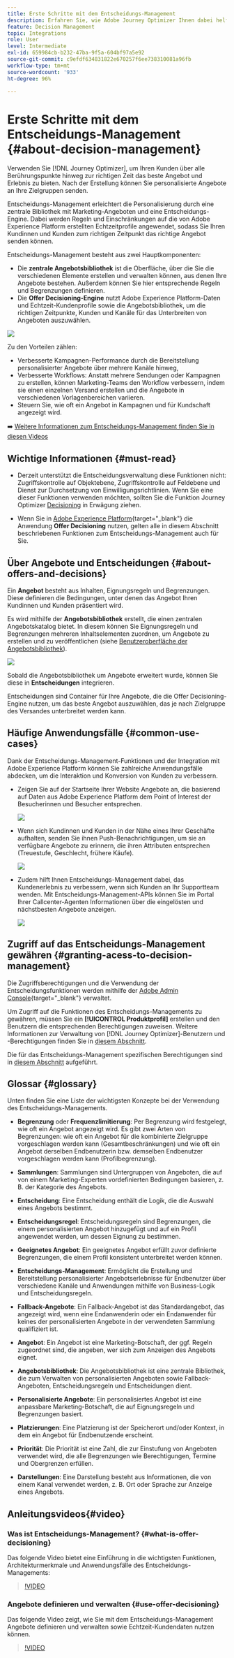 ```yaml
---
title: Erste Schritte mit dem Entscheidungs-Management
description: Erfahren Sie, wie Adobe Journey Optimizer Ihnen dabei helfen kann, Ihren Kunden das richtige Angebot zum richtigen Zeitpunkt zu senden.
feature: Decision Management
topic: Integrations
role: User
level: Intermediate
exl-id: 659984cb-b232-47ba-9f5a-604bf97a5e92
source-git-commit: c9efdf634831822e670257f6ee738310081a96fb
workflow-type: tm+mt
source-wordcount: '933'
ht-degree: 96%

---
```


# Erste Schritte mit dem Entscheidungs-Management {#about-decision-management}

Verwenden Sie [!DNL Journey Optimizer], um Ihren Kunden über alle Berührungspunkte hinweg zur richtigen Zeit das beste Angebot und Erlebnis zu bieten. Nach der Erstellung können Sie personalisierte Angebote an Ihre Zielgruppen senden.

Entscheidungs-Management erleichtert die Personalisierung durch eine zentrale Bibliothek mit Marketing-Angeboten und eine Entscheidungs-Engine. Dabei werden Regeln und Einschränkungen auf die von Adobe Experience Platform erstellten Echtzeitprofile angewendet, sodass Sie Ihren Kundinnen und Kunden zum richtigen Zeitpunkt das richtige Angebot senden können.

Entscheidungs-Management besteht aus zwei Hauptkomponenten:

* Die **zentrale Angebotsbibliothek** ist die Oberfläche, über die Sie die verschiedenen Elemente erstellen und verwalten können, aus denen Ihre Angebote bestehen. Außerdem können Sie hier entsprechende Regeln und Begrenzungen definieren.
* Die **Offer Decisioning-Engine** nutzt Adobe Experience Platform-Daten und Echtzeit-Kundenprofile sowie die Angebotsbibliothek, um die richtigen Zeitpunkte, Kunden und Kanäle für das Unterbreiten von Angeboten auszuwählen.

![](../assets/architecture.png)

Zu den Vorteilen zählen:

* Verbesserte Kampagnen-Performance durch die Bereitstellung personalisierter Angebote über mehrere Kanäle hinweg,
* Verbesserte Workflows: Anstatt mehrere Sendungen oder Kampagnen zu erstellen, können Marketing-Teams den Workflow verbessern, indem sie einen einzelnen Versand erstellen und die Angebote in verschiedenen Vorlagenbereichen variieren.
* Steuern Sie, wie oft ein Angebot in Kampagnen und für Kundschaft angezeigt wird.

➡️ [Weitere Informationen zum Entscheidungs-Management finden Sie in diesen Videos](#video)

## Wichtige Informationen {#must-read}

* Derzeit unterstützt die Entscheidungsverwaltung diese Funktionen nicht: Zugriffskontrolle auf Objektebene, Zugriffskontrolle auf Feldebene und Dienst zur Durchsetzung von Einwilligungsrichtlinien. Wenn Sie eine dieser Funktionen verwenden möchten, sollten Sie die Funktion Journey Optimizer [Decisioning](../../experience-decisioning/gs-experience-decisioning.md) in Erwägung ziehen.

* Wenn Sie in [Adobe Experience Platform](https://experienceleague.adobe.com/docs/experience-platform/landing/home.html?lang=de){target="_blank"} die Anwendung **Offer Decisioning** nutzen, gelten alle in diesem Abschnitt beschriebenen Funktionen zum Entscheidungs-Management auch für Sie.

## Über Angebote und Entscheidungen {#about-offers-and-decisions}

Ein **Angebot** besteht aus Inhalten, Eignungsregeln und Begrenzungen. Diese definieren die Bedingungen, unter denen das Angebot Ihren Kundinnen und Kunden präsentiert wird.

Es wird mithilfe der **Angebotsbibliothek** erstellt, die einen zentralen Angebotskatalog bietet. In diesem können Sie Eignungsregeln und Begrenzungen mehreren Inhaltselementen zuordnen, um Angebote zu erstellen und zu veröffentlichen (siehe [Benutzeroberfläche der Angebotsbibliothek](../get-started/user-interface.md)).

![](../assets/offer_structure.png)

Sobald die Angebotsbibliothek um Angebote erweitert wurde, können Sie diese in **Entscheidungen** integrieren.

Entscheidungen sind Container für Ihre Angebote, die die Offer Decisioning-Engine nutzen, um das beste Angebot auszuwählen, das je nach Zielgruppe des Versandes unterbreitet werden kann.

## Häufige Anwendungsfälle {#common-use-cases}

Dank der Entscheidungs-Management-Funktionen und der Integration mit Adobe Experience Platform können Sie zahlreiche Anwendungsfälle abdecken, um die Interaktion und Konversion von Kunden zu verbessern.

* Zeigen Sie auf der Startseite Ihrer Website Angebote an, die basierend auf Daten aus Adobe Experience Platform dem Point of Interest der Besucherinnen und Besucher entsprechen.

  ![](../assets/website.png)

* Wenn sich Kundinnen und Kunden in der Nähe eines Ihrer Geschäfte aufhalten, senden Sie ihnen Push-Benachrichtigungen, um sie an verfügbare Angebote zu erinnern, die ihren Attributen entsprechen (Treuestufe, Geschlecht, frühere Käufe).

  ![](../assets/push_sample.png)

* Zudem hilft Ihnen Entscheidungs-Management dabei, das Kundenerlebnis zu verbessern, wenn sich Kunden an Ihr Supportteam wenden. Mit Entscheidungs-Management-APIs können Sie im Portal Ihrer Callcenter-Agenten Informationen über die eingelösten und nächstbesten Angebote anzeigen.

  ![](../../assets/do-not-localize/call-center.png)

## Zugriff auf das Entscheidungs-Management gewähren {#granting-acess-to-decision-management}

Die Zugriffsberechtigungen und die Verwendung der Entscheidungsfunktionen werden mithilfe der [Adobe Admin Console](https://helpx.adobe.com/de/enterprise/managing/user-guide.html){target="_blank"} verwaltet.

Um Zugriff auf die Funktionen des Entscheidungs-Managements zu gewähren, müssen Sie ein **[!UICONTROL Produktprofil]** erstellen und den Benutzern die entsprechenden Berechtigungen zuweisen. Weitere Informationen zur Verwaltung von [!DNL Journey Optimizer]-Benutzern und -Berechtigungen finden Sie in [diesem Abschnitt](../../administration/permissions.md).

Die für das Entscheidungs-Management spezifischen Berechtigungen sind in [diesem Abschnitt](../../administration/high-low-permissions.md#decisions-permissions) aufgeführt.

## Glossar {#glossary}

Unten finden Sie eine Liste der wichtigsten Konzepte bei der Verwendung des Entscheidungs-Managements.

* **Begrenzung** oder **Frequenzlimitierung**: Per Begrenzung wird festgelegt, wie oft ein Angebot angezeigt wird. Es gibt zwei Arten von Begrenzungen: wie oft ein Angebot für die kombinierte Zielgruppe vorgeschlagen werden kann (Gesamtbeschränkungen) und wie oft ein Angebot derselben Endbenutzerin bzw. demselben Endbenutzer vorgeschlagen werden kann (Profilbegrenzung).

* **Sammlungen**: Sammlungen sind Untergruppen von Angeboten, die auf von einem Marketing-Experten vordefinierten Bedingungen basieren, z. B. der Kategorie des Angebots.

* **Entscheidung**: Eine Entscheidung enthält die Logik, die die Auswahl eines Angebots bestimmt.

* **Entscheidungsregel**: Entscheidungsregeln sind Begrenzungen, die einem personalisierten Angebot hinzugefügt und auf ein Profil angewendet werden, um dessen Eignung zu bestimmen.

* **Geeignetes Angebot**: Ein geeignetes Angebot erfüllt zuvor definierte Begrenzungen, die einem Profil konsistent unterbreitet werden können.

* **Entscheidungs-Management**: Ermöglicht die Erstellung und Bereitstellung personalisierter Angebotserlebnisse für Endbenutzer über verschiedene Kanäle und Anwendungen mithilfe von Business-Logik und Entscheidungsregeln.

* **Fallback-Angebote**: Ein Fallback-Angebot ist das Standardangebot, das angezeigt wird, wenn eine Endanwenderin oder ein Endanwender für keines der personalisierten Angebote in der verwendeten Sammlung qualifiziert ist.

* **Angebot**: Ein Angebot ist eine Marketing-Botschaft, der ggf. Regeln zugeordnet sind, die angeben, wer sich zum Anzeigen des Angebots eignet.

* **Angebotsbibliothek**: Die Angebotsbibliothek ist eine zentrale Bibliothek, die zum Verwalten von personalisierten Angeboten sowie Fallback-Angeboten, Entscheidungsregeln und Entscheidungen dient.

* **Personalisierte Angebote**: Ein personalisiertes Angebot ist eine anpassbare Marketing-Botschaft, die auf Eignungsregeln und Begrenzungen basiert.

* **Platzierungen**: Eine Platzierung ist der Speicherort und/oder Kontext, in dem ein Angebot für Endbenutzende erscheint.

* **Priorität**: Die Priorität ist eine Zahl, die zur Einstufung von Angeboten verwendet wird, die alle Begrenzungen wie Berechtigungen, Termine und Obergrenzen erfüllen.

* **Darstellungen**: Eine Darstellung besteht aus Informationen, die von einem Kanal verwendet werden, z. B. Ort oder Sprache zur Anzeige eines Angebots.

## Anleitungsvideos{#video}

### Was ist Entscheidungs-Management? {#what-is-offer-decisioning}

Das folgende Video bietet eine Einführung in die wichtigsten Funktionen, Architekturmerkmale und Anwendungsfälle des Entscheidungs-Managements:

>[!VIDEO](https://video.tv.adobe.com/v/326961?quality=12&learn=on)

### Angebote definieren und verwalten {#use-offer-decisioning}

Das folgende Video zeigt, wie Sie mit dem Entscheidungs-Management Angebote definieren und verwalten sowie Echtzeit-Kundendaten nutzen können.

>[!VIDEO](https://video.tv.adobe.com/v/326841?quality=12&learn=on)


